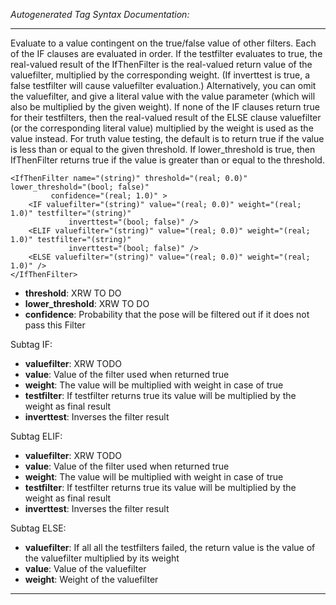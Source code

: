 _Autogenerated Tag Syntax Documentation:_

---
Evaluate to a value contingent on the true/false value of other filters. Each of the IF clauses are evaluated in order. If the testfilter evaluates to true, the real-valued result of the IfThenFilter is the real-valued return value of the valuefilter, multiplied by the corresponding weight. (If inverttest is true, a false testfilter will cause valuefilter evaluation.) Alternatively, you can omit the valuefilter, and give a literal value with the value parameter (which will also be multiplied by the given weight). If none of the IF clauses return true for their testfilters, then the real-valued result of the ELSE clause valuefilter (or the corresponding literal value) multiplied by the weight is used as the value instead. For truth value testing, the default is to return true if the value is less than or equal to the given threshold. If lower_threshold is true, then IfThenFilter returns true if the value is greater than or equal to the threshold.

```
<IfThenFilter name="(string)" threshold="(real; 0.0)" lower_threshold="(bool; false)"
         confidence="(real; 1.0)" >
    <IF valuefilter="(string)" value="(real; 0.0)" weight="(real; 1.0)" testfilter="(string)"
             inverttest="(bool; false)" />
    <ELIF valuefilter="(string)" value="(real; 0.0)" weight="(real; 1.0)" testfilter="(string)"
             inverttest="(bool; false)" />
    <ELSE valuefilter="(string)" value="(real; 0.0)" weight="(real; 1.0)" />
</IfThenFilter>
```

-   **threshold**: XRW TO DO
-   **lower_threshold**: XRW TO DO
-   **confidence**: Probability that the pose will be filtered out if it does not pass this Filter


Subtag IF:   

-   **valuefilter**: XRW TODO
-   **value**: Value of the filter used when returned true
-   **weight**: The value will be multiplied with weight in case of true
-   **testfilter**: If testfilter returns true its value will be multiplied by the weight as final result
-   **inverttest**: Inverses the filter result

Subtag ELIF:   

-   **valuefilter**: XRW TODO
-   **value**: Value of the filter used when returned true
-   **weight**: The value will be multiplied with weight in case of true
-   **testfilter**: If testfilter returns true its value will be multiplied by the weight as final result
-   **inverttest**: Inverses the filter result

Subtag ELSE:   

-   **valuefilter**: If all all the testfilters failed, the return value is the value of the valuefilter multiplied by its weight
-   **value**: Value of the valuefilter
-   **weight**: Weight of the valuefilter

---
